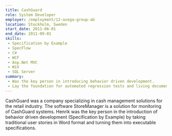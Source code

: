 ```yaml
---
title: CashGuard
role: System Developer
employer: /employment/12-avega-group-ab
location: Stockholm, Sweden
start_date: 2011-06-01
end_date: 2011-09-01
skills:
 - Specification by Example
 - SpecFlow
 - C#
 - WCF
 - Asp.Net MVC
 - WiX
 - SQL Server
summary:
 - Was the key person in introducing behavior driven development. 
 - Lay the foundation for automated regression tests and living documentation by taking existing user stories and turning them into executable specifications using SpecFlow. 
--- 
```

<!--more--> 
CashGuard was a company specializing in cash management solutions for the retail industry.
The software StoreManager is a solution for monitoring of CashGuard systems.
Henrik was the key person in the introduction of behavior driven development (Specification by Example) 
by taking traditional user stories in Word format and turning them into executable specifications.
